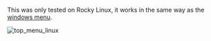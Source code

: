 This was only tested on Rocky Linux, it works in the same way as the [windows menu](https://github.com/micael-sjogren/top_menu_windows).


![top_menu_linux](https://github.com/user-attachments/assets/f3b3918b-dee4-4a39-bb08-def3fa84612b)
